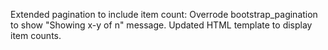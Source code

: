 Extended pagination to include item count: Overrode bootstrap_pagination to show "Showing x-y of n" message. Updated HTML template to display item counts.